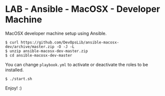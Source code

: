 # LAB - Ansible - MacOSX - Developer Machine

MacOSX developer machine setup using Ansible.


```console
$ curl https://github.com/DevOpsLib/ansible-macosx-dev/archive/master.zip -O -J -L
$ unzip ansible-macosx-dev-master.zip
$ cd ansible-macosx-dev-master
```

You can change `playbook.yml` to activate or deactivate the roles to be installed.

```console
$ ./start.sh
```

Enjoy! :)
